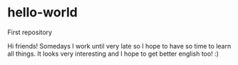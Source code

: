 # hello-world
First repository

Hi friends!
Somedays I work until very late so I hope to have so time to learn all things. 
It looks very interesting and I hope to get better english too! :)

